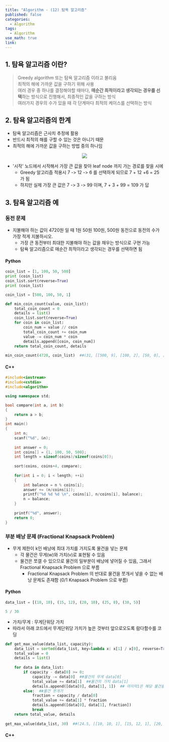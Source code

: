 ```yaml
---
title: "Algorithm - (12) 탐욕 알고리즘"
published: false
categories:
  - Algorithm
tags:
  - Algorithm
use_math: true
link: 
---
```


## 1. 탐욕 알고리즘 이란?
> Greedy algorithm 또는 탐욕 알고리즘 이라고 불리움  
> 최적의 해에 가까운 값을 구하기 위해 사용  
> 여러 경우 중 하나를 결정해야할 때마다, **매순간 최적이라고 생각되는 경우를 선택**하는 방식으로 진행해서, 최종적인 값을 구하는 방식  
> 여러가지 경우의 수가 있을 때 각 단계마다 최적의 케이스를 선택하는 방식  


## 2. 탐욕 알고리즘의 한계
- 탐욕 알고리즘은 근사치 추정에 활용  
- 반드시 최적의 해를 구할 수 있는 것은 아니기 때문  
- 최적의 해에 가까운 값을 구하는 방법 중의 하나임  

<center>
	<a href="https://en.wikipedia.org/wiki/Greedy_algorithm">
		<img src="https://upload.wikimedia.org/wikipedia/commons/8/8c/Greedy-search-path-example.gif"/>
	</a>
</center>

- '시작' 노드에서 시작해서 가장 큰 값을 찾아 leaf node 까지 가는 경로를 찾을 시에
  - Greedy 알고리즘 적용시 7 -> 12 -> 6 를 선택하게 되므로 7 + 12 +6 = 25 가 됨 
  - 하지만 실제 가장 큰 값은 7 -> 3 -> 99 이며, 7 + 3 + 99 = 109 가 답



## 3. 탐욕 알고리즘 예  

### 동전 문제  
- 지불해야 하는 값이 4720원 일 때 1원 50원 100원, 500원 동전으로 동전의 수가 가장 적게 지불하시오.  
	- 가장 큰 동전부터 최대한 지불해야 하는 값을 채우는 방식으로 구현 가능  
	- 탐욕 알고리즘으로 매순간 최적이라고 생각되는 경우를 선택하면 됨  

#### Python	

```python
coin_list = [1, 100, 50, 500]
print (coin_list)
coin_list.sort(reverse=True)
print (coin_list)
```

```python
coin_list = [500, 100, 50, 1]

def min_coin_count(value, coin_list):
    total_coin_count = 0
    details = list()
    coin_list.sort(reverse=True)
    for coin in coin_list:
        coin_num = value // coin
        total_coin_count += coin_num
        value -= coin_num * coin
        details.append([coin, coin_num])
    return total_coin_count, details
	
min_coin_count(4720, coin_list)  ##(31, [[500, 9], [100, 2], [50, 0], [1, 20]])
```

#### C++

```cpp
#include<iostream>
#include<cstdio>
#include<algorithm>

using namespace std;

bool compare(int a, int b)
{
	return a > b;
}
int main()
{
	int n;
	scanf("%d", &n);
	
	int answer = 0;
	int coins[] = {1, 100, 50, 500};
	int length = sizeof(coins)/sizeof(coins[0]);
	
	sort(coins, coins+4, compare);
	
	for(int i = 0; i < length; ++i)
	{
		int balance = n % coins[i];
		answer += (n/coins[i]);
		printf("%d %d %d \n", coins[i], n/coins[i], balance);
		n = balance;
	}
	
	printf("%d", answer);
	return 0;
}
```

### 부분 배낭 문제 (Fractional Knapsack Problem)
- 무게 제한이 k인 배낭에 최대 가치를 가지도록 물건을 넣는 문제  
	- 각 물건은 무게(w)와 가치(v)로 표현될 수 있음  
	- 물건은 쪼갤 수 있으므로 물건의 일부분이 배낭에 넣어질 수 있음, 그래서 Fractional Knapsack Problem 으로 부름  
		- Fractional Knapsack Problem 의 반대로 물건을 쪼개서 넣을 수 없는 배낭 문제도 존재함 (0/1 Knapsack Problem 으로 부름)  

#### Python	

```python
data_list = [(10, 10), (15, 12), (20, 10), (25, 8), (30, 5)]
```

```python
5 / 30 
```

* 가치/무게 : 무게단위당 가치
* 따라서 아래 코드에서 무게단위당 가치가 높은 것부터 앞으로오도록 람다함수를 코딩

```python
def get_max_value(data_list, capacity):
    data_list = sorted(data_list, key=lambda x: x[1] / x[0], reverse=True) ##reverse=True 코드 안넣으면 단위무게당 가치가 낮은것순으로 정렬
    total_value = 0
    details = list()
    
    for data in data_list:
        if capacity - data[0] >= 0:
            capacity -= data[0]  ##물건의 무게 data[0]
            total_value += data[1]  ##물건의 가치 data[1]
            details.append([data[0], data[1], 1])  ## 마지막1은 해당 물건을쪼개지않고 100프로다 넣었음을표시하는 것
        else:  ##물건 쪼개기
            fraction = capacity / data[0]
            total_value += data[1] * fraction
            details.append([data[0], data[1], fraction])
            break
    return total_value, details
	
get_max_value(data_list, 30)  ##(24.5, [[10, 10, 1], [15, 12, 1], [20, 10, 0.25]])
```

#### C++

```cpp

```




